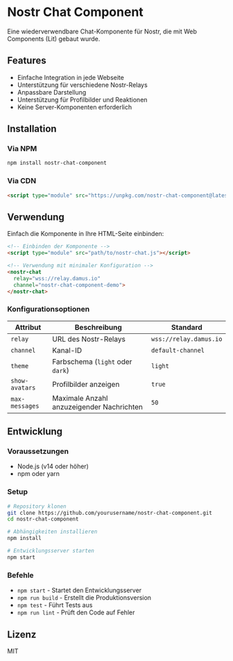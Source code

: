# Nostr Chat Component

Eine wiederverwendbare Chat-Komponente für Nostr, die mit Web Components (Lit) gebaut wurde.

## Features

- Einfache Integration in jede Webseite
- Unterstützung für verschiedene Nostr-Relays
- Anpassbare Darstellung
- Unterstützung für Profilbilder und Reaktionen
- Keine Server-Komponenten erforderlich

## Installation

### Via NPM

```bash
npm install nostr-chat-component
```

### Via CDN

```html
<script type="module" src="https://unpkg.com/nostr-chat-component@latest/dist/nostr-chat.min.js"></script>
```

## Verwendung

Einfach die Komponente in Ihre HTML-Seite einbinden:

```html
<!-- Einbinden der Komponente -->
<script type="module" src="path/to/nostr-chat.js"></script>

<!-- Verwendung mit minimaler Konfiguration -->
<nostr-chat
  relay="wss://relay.damus.io"
  channel="nostr-chat-component-demo">
</nostr-chat>
```

### Konfigurationsoptionen

| Attribut | Beschreibung | Standard |
|----------|--------------|----------|
| `relay` | URL des Nostr-Relays | `wss://relay.damus.io` |
| `channel` | Kanal-ID | `default-channel` |
| `theme` | Farbschema (`light` oder `dark`) | `light` |
| `show-avatars` | Profilbilder anzeigen | `true` |
| `max-messages` | Maximale Anzahl anzuzeigender Nachrichten | `50` |

## Entwicklung

### Voraussetzungen

- Node.js (v14 oder höher)
- npm oder yarn

### Setup

```bash
# Repository klonen
git clone https://github.com/yourusername/nostr-chat-component.git
cd nostr-chat-component

# Abhängigkeiten installieren
npm install

# Entwicklungsserver starten
npm start
```

### Befehle

- `npm start` - Startet den Entwicklungsserver
- `npm run build` - Erstellt die Produktionsversion
- `npm test` - Führt Tests aus
- `npm run lint` - Prüft den Code auf Fehler

## Lizenz

MIT

